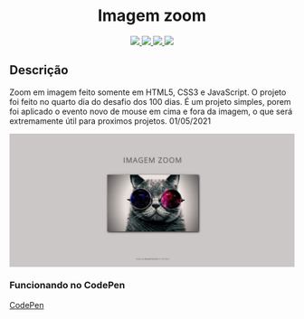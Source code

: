 <h1 align="center">Imagem zoom</h1>

<p align="center">
  
  <a aria-label="HTML5" href="#">
    <img src="https://img.shields.io/badge/HTML5-grey?logo=html5"></img>
  </a>
  <a aria-label="CSS3" href="#">
    <img src="https://img.shields.io/badge/CSS3-grey?logo=css3"></img>
  </a>
   <a aria-label="Javascript" href="#">
    <img src="https://img.shields.io/badge/javascript-grey?logo=javascript"></img>
  </a>
  <a aria-label="um dia" href="#">
    <img src="https://img.shields.io/badge/Dia-4-green"></img>
  </a>
</p>

## Descrição
Zoom em imagem  feito somente em HTML5, CSS3 e JavaScript. O projeto foi feito no quarto dia do desafio dos 100 dias.
É um projeto simples, porem foi aplicado o evento novo de mouse em cima e fora da imagem, o que será extremamente útil para proximos projetos.
01/05/2021

<img src="./zoom-capa.jpg" align="center"></img>

### Funcionando no CodePen
[CodePen](https://codepen.io/ddparkas/pen/YzNoRVN)